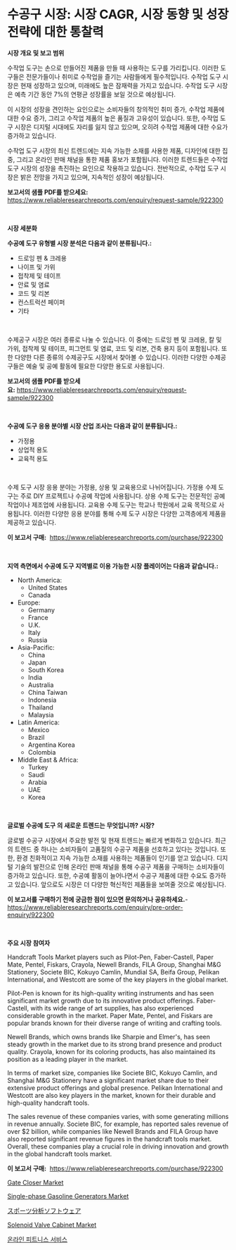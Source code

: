 <p><h1>수공구 시장: 시장 CAGR, 시장 동향 및 성장 전략에 대한 통찰력</h1></p><p><strong>시장 개요 및 보고 범위</strong></p>
<p><p>수작업 도구는 손으로 만들어진 제품을 만들 때 사용하는 도구를 가리킵니다. 이러한 도구들은 전문가들이나 취미로 수작업을 즐기는 사람들에게 필수적입니다. 수작업 도구 시장은 현재 성장하고 있으며, 미래에도 높은 잠재력을 가지고 있습니다. 수작업 도구 시장은 예측 기간 동안 7%의 연평균 성장률을 보일 것으로 예상됩니다.</p><p>이 시장의 성장을 견인하는 요인으로는 소비자들의 창의적인 취미 증가, 수작업 제품에 대한 수요 증가, 그리고 수작업 제품의 높은 품질과 고유성이 있습니다. 또한, 수작업 도구 시장은 디지털 시대에도 자리를 잃지 않고 있으며, 오히려 수작업 제품에 대한 수요가 증가하고 있습니다.</p><p>수작업 도구 시장의 최신 트렌드에는 지속 가능한 소재를 사용한 제품, 디자인에 대한 집중, 그리고 온라인 판매 채널을 통한 제품 홍보가 포함됩니다. 이러한 트렌드들은 수작업 도구 시장의 성장을 촉진하는 요인으로 작용하고 있습니다. 전반적으로, 수작업 도구 시장은 밝은 전망을 가지고 있으며, 지속적인 성장이 예상됩니다.</p></p>
<p><strong>보고서의 샘플 PDF를 받으세요:</strong> <a href="https://www.reliableresearchreports.com/enquiry/request-sample/922300">https://www.reliableresearchreports.com/enquiry/request-sample/922300</a></p>
<p>&nbsp;</p>
<p><strong>시장 세분화</strong></p>
<p><strong>수공예 도구 유형별 시장 분석은 다음과 같이 분류됩니다.:</strong></p>
<p><ul><li>드로잉 펜 & 크레용</li><li>나이프 및 가위</li><li>접착제 및 테이프</li><li>안료 및 염료</li><li>코드 및 리본</li><li>컨스트럭션 페이퍼</li><li>기타</li></ul></p>
<p>&nbsp;</p>
<p><p>수제공구 시장은 여러 종류로 나눌 수 있습니다. 이 중에는 드로잉 펜 및 크레용, 칼 및 가위, 접착제 및 테이프, 피그먼트 및 염료, 코드 및 리본, 건축 용지 등이 포함됩니다. 또한 다양한 다른 종류의 수제공구도 시장에서 찾아볼 수 있습니다. 이러한 다양한 수제공구들은 예술 및 공예 활동에 필요한 다양한 용도로 사용됩니다.</p></p>
<p><strong>보고서의 샘플 PDF를 받으세요:</strong>&nbsp;<a href="https://www.reliableresearchreports.com/enquiry/request-sample/922300">https://www.reliableresearchreports.com/enquiry/request-sample/922300</a></p>
<p>&nbsp;</p>
<p><strong> 수공예 도구 응용 분야별 시장 산업 조사는 다음과 같이 분류됩니다.:</strong></p>
<p><ul><li>가정용</li><li>상업적 용도</li><li>교육적 용도</li></ul></p>
<p>&nbsp;</p>
<p><p>수제 도구 시장 응용 분야는 가정용, 상용 및 교육용으로 나뉘어집니다. 가정용 수제 도구는 주로 DIY 프로젝트나 수공예 작업에 사용됩니다. 상용 수제 도구는 전문적인 공예작업이나 제조업에 사용됩니다. 교육용 수제 도구는 학교나 학원에서 교육 목적으로 사용됩니다. 이러한 다양한 응용 분야를 통해 수제 도구 시장은 다양한 고객층에게 제품을 제공하고 있습니다.</p></p>
<p><strong>이 보고서 구매:</strong>&nbsp; <a href="https://www.reliableresearchreports.com/purchase/922300">https://www.reliableresearchreports.com/purchase/922300</a></p>
<p>&nbsp;</p>
<p><strong>지역 측면에서 수공예 도구 지역별로 이용 가능한 시장 플레이어는 다음과 같습니다.:</strong></p>
<p><ul>
    <li>
        North America:
        <ul>
            <li>United States</li>
            <li>Canada</li>
        </ul>
    </li>
    <li>
        Europe:
        <ul>
            <li>Germany</li>
            <li>France</li>
            <li>U.K.</li>
            <li>Italy</li>
            <li>Russia</li>
        </ul>
    </li>
    <li>
        Asia-Pacific:
        <ul>
            <li>China</li>
            <li>Japan</li>
            <li>South Korea</li>
            <li>India</li>
            <li>Australia</li>
            <li>China Taiwan</li>
            <li>Indonesia</li>
            <li>Thailand</li>
            <li>Malaysia</li>
        </ul>
    </li>
    <li>
        Latin America:
        <ul>
            <li>Mexico</li>
            <li>Brazil</li>
            <li>Argentina Korea</li>
            <li>Colombia</li>
        </ul>
    </li>
    <li>
        Middle East & Africa:
        <ul>
            <li>Turkey</li>
            <li>Saudi</li>
            <li>Arabia</li>
            <li>UAE</li>
            <li>Korea</li>
        </ul>
    </li>
    </ul></p>
<p>&nbsp;</p>
<p><strong>글로벌 수공예 도구 의 새로운 트렌드는 무엇입니까? 시장?</strong></p>
<p><p>글로벌 수공구 시장에서 주요한 발전 및 현재 트렌드는 빠르게 변화하고 있습니다. 최근의 트렌드 중 하나는 소비자들이 고품질의 수공구 제품을 선호하고 있다는 것입니다. 또한, 환경 친화적이고 지속 가능한 소재를 사용하는 제품들이 인기를 얻고 있습니다. 디지털 기술의 발전으로 인해 온라인 판매 채널을 통해 수공구 제품을 구매하는 소비자들이 증가하고 있습니다. 또한, 수공예 활동이 늘어나면서 수공구 제품에 대한 수요도 증가하고 있습니다. 앞으로도 시장은 더 다양한 혁신적인 제품들을 보여줄 것으로 예상됩니다.</p></p>
<p><strong>이 보고서를 구매하기 전에 궁금한 점이 있으면 문의하거나 공유하세요.</strong>- <a href="https://www.reliableresearchreports.com/enquiry/pre-order-enquiry/922300">https://www.reliableresearchreports.com/enquiry/pre-order-enquiry/922300</a></p>
<p>&nbsp;</p>
<p><strong>주요 시장 참여자</strong></p>
<p><p>Handcraft Tools Market players such as Pilot-Pen, Faber-Castell, Paper Mate, Pentel, Fiskars, Crayola, Newell Brands, FILA Group, Shanghai M&G Stationery, Societe BIC, Kokuyo Camlin, Mundial SA, Beifa Group, Pelikan International, and Westcott are some of the key players in the global market.</p><p>Pilot-Pen is known for its high-quality writing instruments and has seen significant market growth due to its innovative product offerings. Faber-Castell, with its wide range of art supplies, has also experienced considerable growth in the market. Paper Mate, Pentel, and Fiskars are popular brands known for their diverse range of writing and crafting tools.</p><p>Newell Brands, which owns brands like Sharpie and Elmer's, has seen steady growth in the market due to its strong brand presence and product quality. Crayola, known for its coloring products, has also maintained its position as a leading player in the market.</p><p>In terms of market size, companies like Societe BIC, Kokuyo Camlin, and Shanghai M&G Stationery have a significant market share due to their extensive product offerings and global presence. Pelikan International and Westcott are also key players in the market, known for their durable and high-quality handcraft tools.</p><p>The sales revenue of these companies varies, with some generating millions in revenue annually. Societe BIC, for example, has reported sales revenue of over $2 billion, while companies like Newell Brands and FILA Group have also reported significant revenue figures in the handcraft tools market. Overall, these companies play a crucial role in driving innovation and growth in the global handcraft tools market.</p></p>
<p><strong>이 보고서 구매:</strong>&nbsp;&nbsp;<a href="https://www.reliableresearchreports.com/purchase/922300">https://www.reliableresearchreports.com/purchase/922300</a></p>
<p><p><a href="https://issuu.com/reportprime-2/docs/gate-closer-market-size-2030.pptx">Gate Closer Market</a></p><p><a href="https://github.com/mancsybtousav/Market-Research-Report-List-1/blob/main/single-phase-gasoline-generators-market.md">Single-phase Gasoline Generators Market</a></p><p><a href="https://github.com/mohamedbakry57/Market-Research-Report-List-2/blob/main/4008708182491.md">スポーツ分析ソフトウェア</a></p><p><a href="https://issuu.com/reportprime-2/docs/solenoid-valve-cabinet-market-size-2030.pptx">Solenoid Valve Cabinet Market</a></p><p><a href="https://github.com/laholand/Market-Research-Report-List-2/blob/main/4164546182487.md">온라인 피트니스 서비스</a></p></p>

